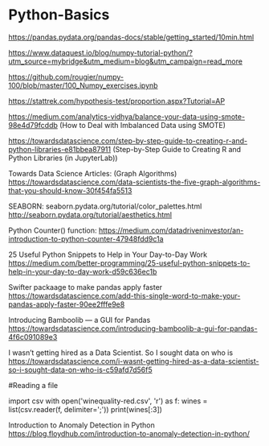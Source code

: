 # Python-Basics

https://pandas.pydata.org/pandas-docs/stable/getting_started/10min.html

https://www.dataquest.io/blog/numpy-tutorial-python/?utm_source=mybridge&utm_medium=blog&utm_campaign=read_more

https://github.com/rougier/numpy-100/blob/master/100_Numpy_exercises.ipynb

https://stattrek.com/hypothesis-test/proportion.aspx?Tutorial=AP

https://medium.com/analytics-vidhya/balance-your-data-using-smote-98e4d79fcddb
(How to Deal with Imbalanced Data using SMOTE)

https://towardsdatascience.com/step-by-step-guide-to-creating-r-and-python-libraries-e81bbea87911
(Step-by-Step Guide to Creating R and Python Libraries (in JupyterLab))

Towards Data Science Articles:
(Graph Algorithms)
https://towardsdatascience.com/data-scientists-the-five-graph-algorithms-that-you-should-know-30f454fa5513

SEABORN: 
seaborn.pydata.org/tutorial/color_palettes.html
http://seaborn.pydata.org/tutorial/aesthetics.html

Python Counter() function:
https://medium.com/datadriveninvestor/an-introduction-to-python-counter-47948fdd9c1a

25 Useful Python Snippets to Help in Your Day-to-Day Work
https://medium.com/better-programming/25-useful-python-snippets-to-help-in-your-day-to-day-work-d59c636ec1b

Swifter packaage to make pandas apply faster
https://towardsdatascience.com/add-this-single-word-to-make-your-pandas-apply-faster-90ee2fffe9e8 

Introducing Bamboolib — a GUI for Pandas
https://towardsdatascience.com/introducing-bamboolib-a-gui-for-pandas-4f6c091089e3

I wasn’t getting hired as a Data Scientist. So I sought data on who is 
https://towardsdatascience.com/i-wasnt-getting-hired-as-a-data-scientist-so-i-sought-data-on-who-is-c59afd7d56f5

#Reading a file 

import csv
with open('winequality-red.csv', 'r') as f:
wines = list(csv.reader(f, delimiter=';'))
print(wines[:3])

Introduction to Anomaly Detection in Python
https://blog.floydhub.com/introduction-to-anomaly-detection-in-python/
